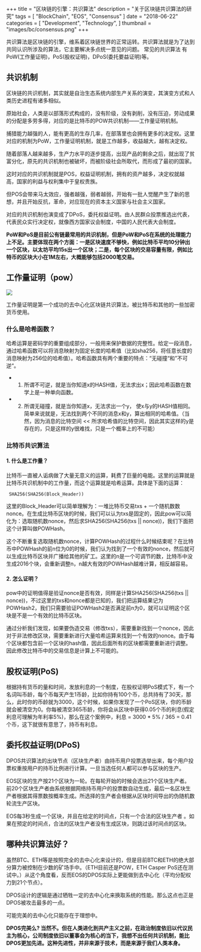 +++
title = "区块链的引擎：共识算法"
description = "关于区块链共识算法的研究"
tags = [
    "BlockChain",
    "EOS",
    "Consensus"
]
date = "2018-06-22"
categories = [
    "Development",
    "Technology",
]
thumbnail = "images/bc/consensus.png"
+++

共识算法是区块链的引擎，维系着区块链世界的正常运转。共识算法就是为了达到共同认识所涉及的算法，它主要解决多点统一意见的问题。 常见的共识算法
有PoW(工作量证明)，PoS(股权证明)，DPoS(委托要益证明)等。

<!--more-->

##  共识机制

区块链的共识机制，其实就是自治生态系统内部生产关系的演变，其演变方式和人类历史进程有诸多相似。

原始社会，人类是以部落形式构成的，没有阶级，没有剥削，没有压迫，劳动成果的分配是多劳多得，对应的是比特币的POW共识机制——工作量证明机制。

捕猎能力越强的人，能有更高的生存几率，在部落里也会拥有更多的决定权。这里对应的机制为PoW，工作量证明机制，就是工作越多，收益越大，越有决定权。

随着部落人越来越多，生产力水平的逐步提高，出现产品的剩余之后，就出现了贫富分化，原先的共识机制也被破坏，而被阶级社会所取代，而形成了最初的国家。

这时对应的共识机制就是POS，权益证明机制，拥有的资产越多，决定权就越高，国家的利益与权利集中于皇权贵族。

但POS会带来马太效应，强者越强，弱者越弱，开始有一批人觉醒产生了新的思想，并且开始反抗，革命，对应现在的资本主义国家与社会主义国家。

对应的共识机制也演变成了DPoS，委托权益证明。由人民群众投票推选出代表，代表民众实行决定权，就像西方国家议会制度，中国的人民代表大会制度。

**PoW和PoS是目前公有链最常用的共识机制，但是PoW和PoS在系统的处理能力上不足。主要体现在两个方面：一是区块速度不够快，例如比特币平均10分钟出一个区块，以太坊平均15s出一个区块；二是，每个区块的交易容量有限，例如比特币的区块大小在1M左右，大概能够包括2000笔交易。**

##  工作量证明（pow）

![](images/bc/PoW.jpg)

工作量证明是第一个成功的去中心化区块链共识算法，被比特币和其他的一些加密货币使用。

### 什么是哈希函数？

哈希运算是密码学的重要组成部分，一般用来保护数据的完整性。给定一段消息，通过哈希函数可以将消息映射为固定长度的哈希值（比如sha256，将任意长度的消息映射为256位的哈希值）。哈希函数具有两个重要的特点：“无碰撞“和”不可逆“。

-   1. 所谓不可逆，就是当你知道x的HASH值，无法求出x；因此哈希函数在数学上是一种单向函数。
-   2. 所谓无碰撞，就是当你知道x，无法求出一个y， 使x与y的HASH值相同。简单来说就是，无法找到两个不同的消息x和y，算出相同的哈希值。（当然，因为消息的比特空间 << 所求哈希值的比特空间，因此其实这样的y是存在的，只是这样的y很难找，只是一个概率上的不可能）

### 比特币共识算法

####    1. 什么是工作量？

比特币一直被人诟病做了大量无意义的运算，耗费了巨量的电能。这里的运算就是比特币共识机制中的工作量，而这个运算就是哈希运算。具体是下面的运算：

     SHA256(SHA256(Block_Header))
     
这里的Block_Header可以简单理解为：一堆比特币交易txs + 一个随机数数nonce。在生成比特币区块的时候，我们可以认为txs是固定的，因此pow可以简化为：选取随机数nonce，然后求SHA256(SHA256(txs || nonce))，我们下面把这个计算叫做POWHash。

这个不断重复选取随机数nonce，计算POWHash的过程什么时候结束呢？在比特币中POWHash的前n位为0的时候，我们认为找到了一个有效的nonce，然后就可以生成比特币区块并广播给其他的矿工。这里的n是一个可调节的数，比特币中没生成2016个块，会重新调整n，n越大有效的POWHash越难计算，相反越容易。

####    2. 怎么证明？

pow中的证明值得是验证nonce是否有效，同样是计算SHA256(SHA256(txs || nonce))，不过这里的txs和nonce都是已知的，我们把运算结果记为POWHash2，我们只需要验证POWHash2是否满足前n为0，就可以证明这个区块是不是一个有效的比特币区块。

通过分析我们发现，如果要伪造交易（修改txs），需要重新找到一个nonce，因此对于非法修改区块，需要重新进行大量哈希运算来找到一个有效的nonce。由于每个区块都包含前一个区块的hash值，因此后面所有的区块都需要重新进行调整。因此修改比特币中的交易信息是计算上不可能的。

##  股权证明(PoS)

根据持有货币的量和时间，发放利息的一个制度，在股权证明PoS模式下，有一个名词叫币龄，每个币每天产生1币龄，比如你持有100个币，总共持有了30天，那么，此时你的币龄就为3000，这个时候，如果你发现了一个PoS区块，你的币龄就会被清空为0。你每被清空365币龄，你将会从区块中获得0.05个币的利息(假定利息可理解为年利率5%)，那么在这个案例中，利息 = 3000 * 5% / 365 = 0.41个币，这下就很有意思了，持币有利息。

## 委托权益证明(DPoS)

DPOS共识算法的出块节点（区块生产者）由持币用户投票选举出来，每个用户投票权重按用户的持币比例进行计算。一旦当选任何人都可以参与区块的生产。

EOS区块的生产按21个区块为一轮。在每轮开始的时候会选出21个区块生产者。前20个区块生产者由系统根据网络持币用户的投票数自动生成，最后一名区块生产者根据其得票数按概率生成。所选择的生产者会根据从区块时间导出的伪随机数轮流生产区块。

EOS每3秒生成一个区块，并且在给定的时间点，只有一个合法的区块生产者 。如果在预定的时间点，合法的区块生产者没有生成区块，则跳过该时间点的区块。

## 哪种共识算法好？

虽然BTC、ETH等是按照完全的去中心化来设计的，但是目前BTC和ETH的绝大部分算力被控制在少数的矿场手中。（ETH目前还是POW，ETH Casper PoS还在测试中。）从这个角度看，反而EOS的DPOS实际上更能做到去中心化（平均分配权力到21个节点）。

DPOS设计的逻辑是通过牺牲一定的去中心化来换取系统的性能。那么这点也正是DPOS被攻击最多的一点。

可能完美的去中心化只能存在于理想中。

**DPOS完美么? 当然不。但在人类进化到共产主义之前，在政治制度依旧以代议民主为核心，公司制度依旧以董事会为核心的当下，我想不出任何共识机制，能比DPOS更加先进。这种先进性，并非来源于技术，而是来源于我们人类本身。**
